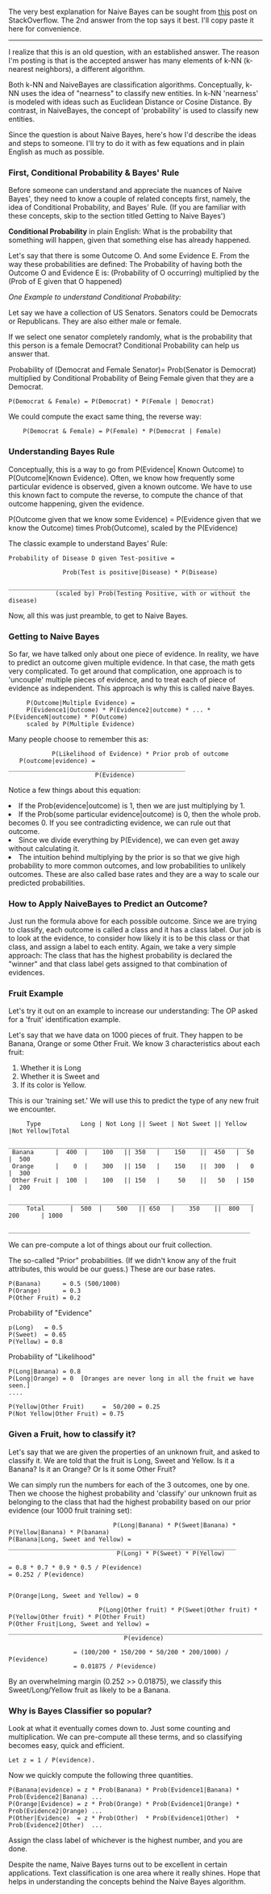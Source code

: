 The very best explanation for Naive Bayes can be sought from <a href="http://stackoverflow.com/questions/10059594/a-simple-explanation-of-naive-bayes-classification">this</a> post on StackOverflow. The 2nd answer from the top says it best. I'll copy paste it here for convenience. 

-------------------------------------------------------------------------------------------------------------------------------------

I realize that this is an old question, with an established answer. The reason I'm posting is that is the accepted answer has many elements of k-NN (k-nearest neighbors), a different algorithm.

Both k-NN and NaiveBayes are classification algorithms. Conceptually, k-NN uses the idea of "nearness" to classify new entities. In k-NN 'nearness' is modeled with ideas such as Euclidean Distance or Cosine Distance. By contrast, in NaiveBayes, the concept of 'probability' is used to classify new entities.

Since the question is about Naive Bayes, here's how I'd describe the ideas and steps to someone. I'll try to do it with as few equations and in plain English as much as possible.

<h3>First, Conditional Probability & Bayes' Rule</h3>

Before someone can understand and appreciate the nuances of Naive Bayes', they need to know a couple of related concepts first, namely, the idea of Conditional Probability, and Bayes' Rule. (If you are familiar with these concepts, skip to the section titled Getting to Naive Bayes')

<b>Conditional Probability</b> in plain English: What is the probability that something will happen, given that something else has already happened.

Let's say that there is some Outcome O. And some Evidence E. From the way these probabilities are defined: The Probability of having both the Outcome O and Evidence E is: (Probability of O occurring) multiplied by the (Prob of E given that O happened)

<i>One Example to understand Conditional Probability:</i>

Let say we have a collection of US Senators. Senators could be Democrats or Republicans. They are also either male or female.

If we select one senator completely randomly, what is the probability that this person is a female Democrat? Conditional Probability can help us answer that.

Probability of (Democrat and Female Senator)= Prob(Senator is Democrat) multiplied by Conditional Probability of Being Female given that they are a Democrat.

  	P(Democrat & Female) = P(Democrat) * P(Female | Democrat)
	
We could compute the exact same thing, the reverse way:

    	P(Democrat & Female) = P(Female) * P(Democrat | Female)
	
<h3>Understanding Bayes Rule</h3>

Conceptually, this is a way to go from P(Evidence| Known Outcome) to P(Outcome|Known Evidence). Often, we know how frequently some particular evidence is observed, given a known outcome. We have to use this known fact to compute the reverse, to compute the chance of that outcome happening, given the evidence.

P(Outcome given that we know some Evidence) = P(Evidence given that we know the Outcome) times Prob(Outcome), scaled by the P(Evidence)

The classic example to understand Bayes' Rule:

    Probability of Disease D given Test-positive =

                   Prob(Test is positive|Disease) * P(Disease)
		        _______________________________________________________________
			     (scaled by) Prob(Testing Positive, with or without the disease)

Now, all this was just preamble, to get to Naive Bayes.

<h3>Getting to Naive Bayes</h3>

So far, we have talked only about one piece of evidence. In reality, we have to predict an outcome given multiple evidence. In that case, the math gets very complicated. To get around that complication, one approach is to 'uncouple' multiple pieces of evidence, and to treat each of piece of evidence as independent. This approach is why this is called naive Bayes.

	     P(Outcome|Multiple Evidence) =
	     P(Evidence1|Outcome) * P(Evidence2|outcome) * ... * P(EvidenceN|outcome) * P(Outcome)
	     scaled by P(Multiple Evidence)
			     
Many people choose to remember this as:

	   			P(Likelihood of Evidence) * Prior prob of outcome
	   P(outcome|evidence) = _________________________________________________
	    					P(Evidence)
											    
Notice a few things about this equation:

<li>If the Prob(evidence|outcome) is 1, then we are just multiplying by 1.</li>
<li>If the Prob(some particular evidence|outcome) is 0, then the whole prob. becomes 0. If you see contradicting evidence, we can rule out that outcome.</li>
<li>Since we divide everything by P(Evidence), we can even get away without calculating it.</li>
<li>The intuition behind multiplying by the prior is so that we give high probability to more common outcomes, and low probabilities to unlikely outcomes. These are also called base rates and they are a way to scale our predicted probabilities.</li>

<h3>How to Apply NaiveBayes to Predict an Outcome?</h3>

Just run the formula above for each possible outcome. Since we are trying to classify, each outcome is called a class and it has a class label. Our job is to look at the evidence, to consider how likely it is to be this class or that class, and assign a label to each entity. Again, we take a very simple approach: The class that has the highest probability is declared the "winner" and that class label gets assigned to that combination of evidences.


<h3>Fruit Example</h3>

Let's try it out on an example to increase our understanding: The OP asked for a 'fruit' identification example.

Let's say that we have data on 1000 pieces of fruit. They happen to be Banana, Orange or some Other Fruit. We know 3 characteristics about each fruit:

1) Whether it is Long
2) Whether it is Sweet and
3) If its color is Yellow.

This is our 'training set.' We will use this to predict the type of any new fruit we encounter.

         Type           Long | Not Long || Sweet | Not Sweet || Yellow |Not Yellow|Total
		      ___________________________________________________________________
	 Banana      |  400  |    100   || 350   |    150    ||  450   |  50      |  500
 	 Orange      |    0  |    300   || 150   |    150    ||  300   |   0      |  300
	 Other Fruit |  100  |    100   || 150   |     50    ||   50   | 150      |  200
		      ____________________________________________________________________
     	 Total       |  500  |    500   || 650   |    350    ||  800   | 200      | 1000
		      ___________________________________________________________________

We can pre-compute a lot of things about our fruit collection.

The so-called "Prior" probabilities. (If we didn't know any of the fruit attributes, this would be our guess.) These are our base rates.

    P(Banana)      = 0.5 (500/1000)
    P(Orange)      = 0.3
    P(Other Fruit) = 0.2

Probability of "Evidence"

    p(Long)   = 0.5
    P(Sweet)  = 0.65
    P(Yellow) = 0.8

Probability of "Likelihood"

    P(Long|Banana) = 0.8
    P(Long|Orange) = 0  [Oranges are never long in all the fruit we have seen.]
    ....

    P(Yellow|Other Fruit)     =  50/200 = 0.25
    P(Not Yellow|Other Fruit) = 0.75
																      
<h3>Given a Fruit, how to classify it?</h3>

Let's say that we are given the properties of an unknown fruit, and asked to classify it. We are told that the fruit is Long, Sweet and Yellow. Is it a Banana? Is it an Orange? Or Is it some Other Fruit?

We can simply run the numbers for each of the 3 outcomes, one by one. Then we choose the highest probability and 'classify' our unknown fruit as belonging to the class that had the highest probability based on our prior evidence (our 1000 fruit training set):

	                     		 P(Long|Banana) * P(Sweet|Banana) * P(Yellow|Banana) * P(banana)
    P(Banana|Long, Sweet and Yellow) = _______________________________________________________________
					    	      P(Long) * P(Sweet) * P(Yellow)

    = 0.8 * 0.7 * 0.9 * 0.5 / P(evidence)
    = 0.252 / P(evidence)


    P(Orange|Long, Sweet and Yellow) = 0
    
    					     P(Long|Other fruit) * P(Sweet|Other fruit) * P(Yellow|Other fruit) * P(Other Fruit)
    P(Other Fruit|Long, Sweet and Yellow) = ____________________________________________________________________________________
									P(evidence)						    
	
					  = (100/200 * 150/200 * 50/200 * 200/1000) / P(evidence)
					  = 0.01875 / P(evidence)
       

By an overwhelming margin (0.252 >> 0.01875), we classify this Sweet/Long/Yellow fruit as likely to be a Banana.

<h3>Why is Bayes Classifier so popular?</h3>

Look at what it eventually comes down to. Just some counting and multiplication. We can pre-compute all these terms, and so classifying becomes easy, quick and efficient.

  	Let z = 1 / P(evidence). 
	
Now we quickly compute the following three quantities.

  	P(Banana|evidence) = z * Prob(Banana) * Prob(Evidence1|Banana) * Prob(Evidence2|Banana) ...
   	P(Orange|Evidence) = z * Prob(Orange) * Prob(Evidence1|Orange) * Prob(Evidence2|Orange) ...
  	P(Other|Evidence)  = z * Prob(Other)  * Prob(Evidence1|Other)  * Prob(Evidence2|Other)  ...

Assign the class label of whichever is the highest number, and you are done.

Despite the name, Naive Bayes turns out to be excellent in certain applications. Text classification is one area where it really shines.
Hope that helps in understanding the concepts behind the Naive Bayes algorithm.
